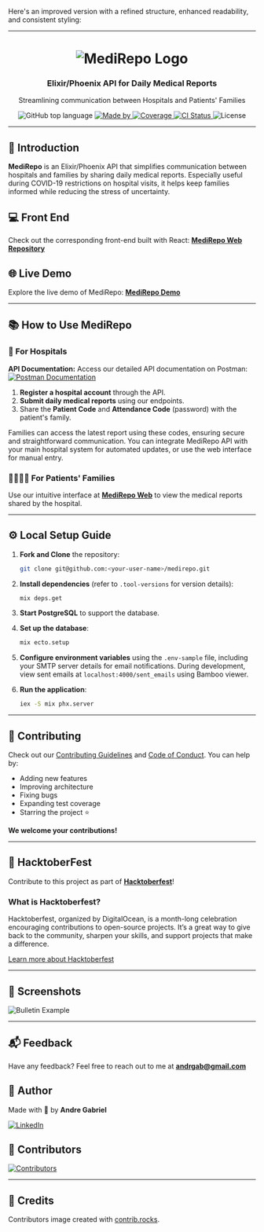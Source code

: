 Here's an improved version with a refined structure, enhanced readability, and consistent styling:

---

<h1 align="center">
  <img alt="MediRepo Logo" src="https://user-images.githubusercontent.com/57791712/194556500-f4291b47-325e-43b2-adb6-e224152fd327.png">
</h1>

<h3 align="center">
  Elixir/Phoenix API for Daily Medical Reports
</h3>

<p align="center">Streamlining communication between Hospitals and Patients' Families</p>

<p align="center">
  <img alt="GitHub top language" src="https://img.shields.io/github/languages/top/Andrgab/MediRepo?color=ff69b4&logo=elixir">
  <a href="https://www.linkedin.com/in/andrgab/" target="_blank" rel="noopener noreferrer">
    <img alt="Made by" src="https://img.shields.io/badge/made%20by-Andre%20Gabriel-ff69b4?logo=linkedin">
  </a>
  <a href="https://codecov.io/gh/AndrGab/MediRepo" target="_blank" rel="noopener noreferrer">
    <img alt="Coverage" src="https://codecov.io/gh/AndrGab/MediRepo/branch/main/graph/badge.svg?token=9WER8Z15AZ">
  </a>
  <a href="https://github.com/AndrGab/MediRepo/actions/workflows/elixir.yml" target="_blank" rel="noopener noreferrer">
    <img alt="CI Status" src="https://github.com/AndrGab/MediRepo/actions/workflows/elixir.yml/badge.svg?branch=main">
  </a>
  <img alt="License" src="https://img.shields.io/github/license/Andrgab/MediRepo?color=ff69b4">
</p>

---

## 🚀 Introduction

**MediRepo** is an Elixir/Phoenix API that simplifies communication between hospitals and families by sharing daily medical reports. Especially useful during COVID-19 restrictions on hospital visits, it helps keep families informed while reducing the stress of uncertainty.

## 💻 Front End

Check out the corresponding front-end built with React:
**[MediRepo Web Repository](https://github.com/AndrGab/medirepoWeb)**

## 🌐 Live Demo

Explore the live demo of MediRepo:
**[MediRepo Demo](https://medirepo.vercel.app/)**

---

## 📚 How to Use MediRepo

### 🏥 For Hospitals

**API Documentation:** Access our detailed API documentation on Postman:
[![Postman Documentation](https://img.shields.io/badge/documentation%20in-postman-orange?logo=postman)](https://documenter.getpostman.com/view/15643514/TzzBpFsL)

1. **Register a hospital account** through the API.
2. **Submit daily medical reports** using our endpoints.
3. Share the **Patient Code** and **Attendance Code** (password) with the patient's family.

Families can access the latest report using these codes, ensuring secure and straightforward communication. You can integrate MediRepo API with your main hospital system for automated updates, or use the web interface for manual entry.

### 👨‍👩‍👧‍👦 For Patients' Families

Use our intuitive interface at **[MediRepo Web](https://medirepo.vercel.app/)** to view the medical reports shared by the hospital.

---

## ⚙️ Local Setup Guide

1. **Fork and Clone** the repository:

   ```bash
   git clone git@github.com:<your-user-name>/medirepo.git
   ```

2. **Install dependencies** (refer to `.tool-versions` for version details):

   ```bash
   mix deps.get
   ```

3. **Start PostgreSQL** to support the database.

4. **Set up the database**:

   ```bash
   mix ecto.setup
   ```

5. **Configure environment variables** using the `.env-sample` file, including your SMTP server details for email notifications. During development, view sent emails at `localhost:4000/sent_emails` using Bamboo viewer.

6. **Run the application**:

   ```bash
   iex -S mix phx.server
   ```

---

## 🤝 Contributing

Check out our [Contributing Guidelines](CONTRIBUTING.md) and [Code of Conduct](CODE_OF_CONDUCT.md). You can help by:

- Adding new features
- Improving architecture
- Fixing bugs
- Expanding test coverage
- Starring the project ⭐

**We welcome your contributions!**

---

## 🎃 HacktoberFest

Contribute to this project as part of **[Hacktoberfest](https://hacktoberfest.com/)**!

### What is Hacktoberfest?

Hacktoberfest, organized by DigitalOcean, is a month-long celebration encouraging contributions to open-source projects. It’s a great way to give back to the community, sharpen your skills, and support projects that make a difference.

[Learn more about Hacktoberfest](https://hacktoberfest.com/)

---

## 📸 Screenshots

![Bulletin Example](https://user-images.githubusercontent.com/57791712/119598328-1f7fca00-bdb9-11eb-87a9-7b4ee4c35ee0.gif)

---

## 📬 Feedback

Have any feedback? Feel free to reach out to me at **andrgab@gmail.com**

## 👤 Author

Made with 💜 by **Andre Gabriel**

<a href="https://www.linkedin.com/in/andrgab/" target="_blank" rel="noopener noreferrer">
    <img alt="LinkedIn" src="https://img.shields.io/badge/connect%20with-Andre%20Gabriel-ff69b4?logo=linkedin">
</a>

## 🌟 Contributors

<a href="https://github.com/andrgab/medirepo/graphs/contributors">
  <img src="https://contrib.rocks/image?repo=andrgab/medirepo" alt="Contributors">
</a>

---

## 🏅 Credits

Contributors image created with [contrib.rocks](https://contrib.rocks).

